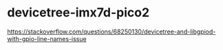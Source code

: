 # devicetree-imx7d-pico2

https://stackoverflow.com/questions/68250130/devicetree-and-libgpiod-with-gpio-line-names-issue
